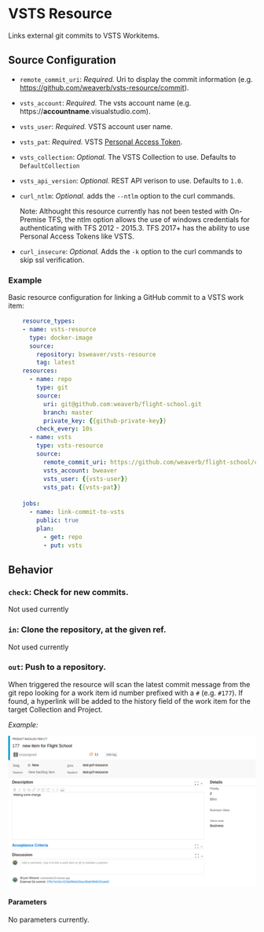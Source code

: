 # VSTS Resource

Links external git commits to VSTS Workitems.


## Source Configuration

* `remote_commit_uri`: *Required.* Uri to display the commit information (e.g. https://github.com/weaverb/vsts-resource/commit).

* `vsts_account`: *Required.* The vsts account name (e.g. https://**accountname**.visualstudio.com).

* `vsts_user`: *Required.* VSTS account user name.

* `vsts_pat`: *Required.* VSTS [Personal Access Token](https://www.visualstudio.com/en-us/docs/setup-admin/team-services/use-personal-access-tokens-to-authenticate).

* `vsts_collection`: *Optional.* The VSTS Collection to use.  Defaults to `DefaultCollection`

* `vsts_api_version`: *Optional.* REST API verison to use. Defaults to `1.0`. 

* `curl_ntlm`: *Optional.* adds the `--ntlm` option to the curl commands.

  Note: Althought this resource currently has not been tested with On-Premise TFS, the ntlm option allows the use of windows credentials for authenticating with TFS 2012 - 2015.3.  TFS 2017+ has the ability to use Personal Access Tokens like VSTS.

* `curl_insecure`: *Optional.* Adds the `-k` option to the curl commands to skip ssl verification.

### Example

Basic resource configuration for linking a GitHub commit to a VSTS work item:

``` yaml
    resource_types:
    - name: vsts-resource
      type: docker-image
      source:
        repository: bsweaver/vsts-resource
        tag: latest
    resources:
      - name: repo
        type: git
        source: 
          uri: git@github.com:weaverb/flight-school.git
          branch: master
          private_key: {{github-private-key}}
        check_every: 10s
      - name: vsts
        type: vsts-resource
        source:
          remote_commit_uri: https://github.com/weaverb/flight-school/commit    
          vsts_account: bweaver
          vsts_user: {{vsts-user}}
          vsts_pat: {{vsts-pat}}

    jobs:
      - name: link-commit-to-vsts
        public: true
        plan:
          - get: repo
          - put: vsts
```

## Behavior

### `check`: Check for new commits.

Not used currently

### `in`: Clone the repository, at the given ref.

Not used currently

### `out`: Push to a repository.

When triggered the resource will scan the latest commit message from the git repo looking for a work item id number prefixed with a `#` (e.g. `#177`).  If found, a hyperlink will be added to the history field of the work item for the target Collection and Project.

*Example:*

![Work item example](https://raw.githubusercontent.com/weaverb/vsts-resource/master/example/wit.png "Example commit link")

#### Parameters

No parameters currently.